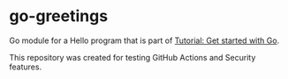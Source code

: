 # go-greetings
Go module for a Hello program that is part of [Tutorial: Get started with Go](https://go.dev/doc/tutorial/getting-started).

This repository was created for testing GitHub Actions and Security features.
